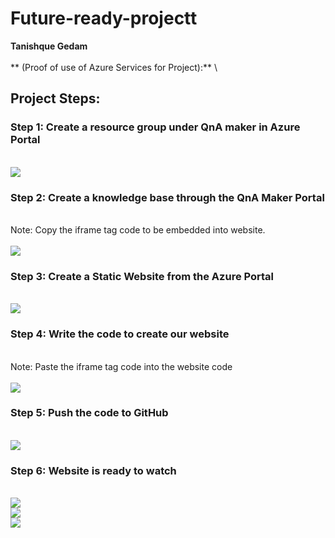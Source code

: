 # Future-ready-projectt
 **Tanishque Gedam**
 \
 \
 ** (Proof of use of Azure Services for Project):**
 \
## Project Steps:
### Step 1: Create a resource group under QnA maker in Azure Portal
\
![](screenshots/Screenshot%20(825).png)

### Step 2: Create a knowledge base through the QnA Maker Portal
\
Note: Copy the iframe tag code to be embedded into website.
\
\
![](screenshots/Screenshot%20(826).png)

### Step 3: Create a Static Website from the Azure Portal
\
![](screenshots/Screenshot%20(827).png)

### Step 4: Write the code to create our website
\
Note: Paste the iframe tag code into the website code
\
\
![](screenshots/Screenshot%20(822).png)

### Step 5: Push the code to GitHub
\
![](screenshots/Screenshot%20(823).png)

### Step 6: Website is ready to watch
\
![](screenshots/Screenshot%20(828).png)
\
![](screenshots/Screenshot%20(829).png)
\
![](screenshots/Screenshot%20(830).png)
